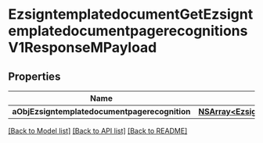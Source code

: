 # EzsigntemplatedocumentGetEzsigntemplatedocumentpagerecognitionsV1ResponseMPayload

## Properties
Name | Type | Description | Notes
------------ | ------------- | ------------- | -------------
**aObjEzsigntemplatedocumentpagerecognition** | [**NSArray&lt;EzsigntemplatedocumentpagerecognitionResponseCompound&gt;***](EzsigntemplatedocumentpagerecognitionResponseCompound.md) |  | 

[[Back to Model list]](../README.md#documentation-for-models) [[Back to API list]](../README.md#documentation-for-api-endpoints) [[Back to README]](../README.md)


